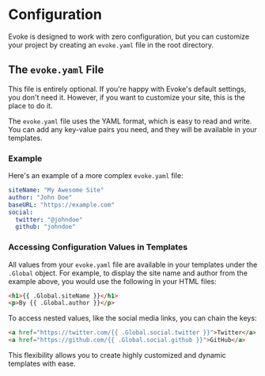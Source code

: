 # Configuration

Evoke is designed to work with zero configuration, but you can customize your project by creating an `evoke.yaml` file in the root directory.

## The `evoke.yaml` File

This file is entirely optional. If you're happy with Evoke's default settings, you don't need it. However, if you want to customize your site, this is the place to do it.

The `evoke.yaml` file uses the YAML format, which is easy to read and write. You can add any key-value pairs you need, and they will be available in your templates.

### Example

Here's an example of a more complex `evoke.yaml` file:

```yaml
siteName: "My Awesome Site"
author: "John Doe"
baseURL: "https://example.com"
social:
  twitter: "@johndoe"
  github: "johndoe"
```

### Accessing Configuration Values in Templates

All values from your `evoke.yaml` file are available in your templates under the `.Global` object. For example, to display the site name and author from the example above, you would use the following in your HTML files:

```html
<h1>{{ .Global.siteName }}</h1>
<p>By {{ .Global.author }}</p>
```

To access nested values, like the social media links, you can chain the keys:

```html
<a href="https://twitter.com/{{ .Global.social.twitter }}">Twitter</a>
<a href="https://github.com/{{ .Global.social.github }}">GitHub</a>
```

This flexibility allows you to create highly customized and dynamic templates with ease.
